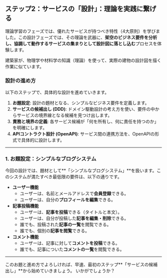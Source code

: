 ## ステップ2：サービスの「設計」：理論を実践に繋げる

理論学習のフェーズでは、優れたサービスが持つべき特性（4大原則）を学びました。この設計フェーズでは、その理論を武器に、**架空のビジネス要件を分析し、協調して動作するサービスの集まりとして設計図に落とし込む**プロセスを体験します。

建築家が、物理学や材料学の知識（理論）を使って、実際の建物の設計図を描く作業に似ています。

### 設計の進め方

以下のステップで、具体的な設計を進めていきます。

1.  **お題設定**: 設計の題材となる、シンプルなビジネス要件を定義します。
2.  **サービスの候補出し (DDD)**: ドメイン駆動設計の考え方を使い、要件の中からサービスの境界線となる候補を見つけ出します。
3.  **責務と境界の定義**: 各サービス候補が「何を所有し、何に責任を持つのか」を明確にします。
4.  **APIコントラクト設計 (OpenAPI)**: サービス間の連携方法を、OpenAPIの形式で具体的に設計します。

---
### 1. お題設定：シンプルなブログシステム

今回の設計では、題材として**「シンプルなブログシステム」**を扱います。このシステムが満たすべき最低限の要件は、以下の通りです。

* **ユーザー機能**
    * ユーザーは、名前とメールアドレスで**会員登録**できる。
    * ユーザーは、自分の**プロフィールを編集**できる。
* **記事投稿機能**
    * ユーザーは、**記事を投稿**できる（タイトルと本文）。
    * ユーザーは、自分が投稿した**記事を編集・削除**できる。
    * 誰でも、投稿された**記事の一覧**を閲覧できる。
    * 誰でも、個別の**記事を閲覧**できる。
* **コメント機能**
    * ユーザーは、記事に対して**コメントを投稿**できる。
    * 誰でも、記事についた**コメントの一覧**を閲覧できる。

---

このお題と進め方でよろしければ、早速、最初のステップ**「サービスの候補出し」**から始めていきましょう。
いかがでしょうか？